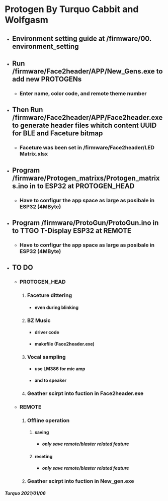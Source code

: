 # Protogen By Turquo Cabbit and Wolfgasm

* ## Environment setting guide at /firmware/00. environment_setting

* ## Run /firmware/Face2header/APP/New_Gens.exe to add new PROTOGENs
    * ### Enter name, color code, and remote theme number

* ## Then Run /firmware/Face2header/APP/Face2header.exe to generate header files whitch content UUID for BLE and Faceture bitmap
    * ### Faceture was been set in /firmware/Face2header/LED Matrix.xlsx

* ## Program /firmware/Protogen_matrixs/Protogen_matrixs.ino in to ESP32 at PROTOGEN_HEAD
    * ### Have to configur the app space as large as posibale in ESP32 (4MByte)

* ## Program /firmware/ProtoGun/ProtoGun.ino in to TTGO T-Display ESP32 at REMOTE
    * ### Have to configur the app space as large as posibale in ESP32 (4MByte)


* ## TO DO
    * ### PROTOGEN_HEAD
        1. ### Faceture dittering
            * #### even during blinking
        2. ### BZ Music
            * #### driver code
            * #### makefile (Face2header.exe)
        3. ### Vocal sampling
            * #### use LM386 for mic amp
            * #### and to speaker      
        4. ### Geather scirpt into fuction in Face2header.exe

    * ### REMOTE
        1. ### Offline operation
            1. #### saving
                * ##### only save remote/blaster related feature
            2. #### reseting
                * ##### only save remote/blaster related feature
        2. ### Geather scirpt into fuction in New_gen.exe

#####  Turquo   2021/01/06
